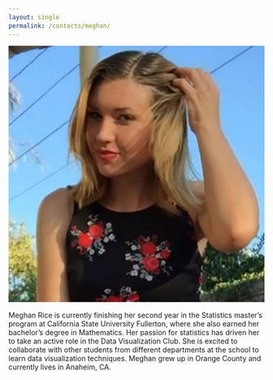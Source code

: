 ```yaml
---
layout: single
permalink: /contacts/meghan/
---
```


![](/assets/images/Officers/Meghan.jpg)

Meghan Rice is currently finishing her second year in the Statistics master’s program at California State University Fullerton, where she also earned her bachelor’s degree in Mathematics.  Her passion for statistics has driven her to take an active role in the Data Visualization Club.  She is excited to collaborate with other students from different departments at the school to learn data visualization techniques.   Meghan grew up in Orange County and currently lives in Anaheim, CA.